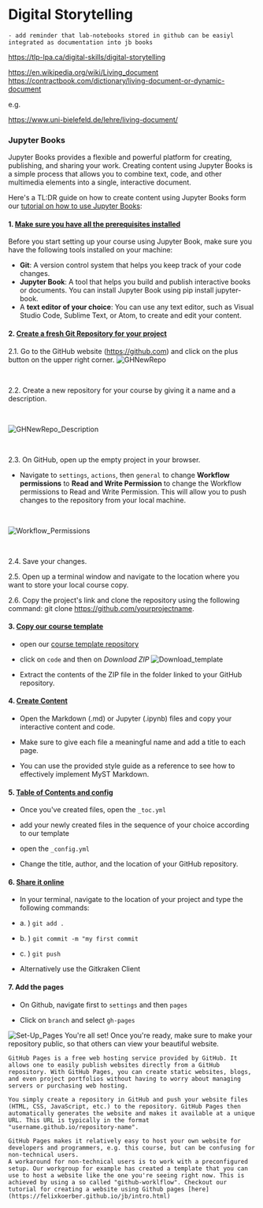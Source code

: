# Digital Storytelling
    


    - add reminder that lab-notebooks stored in github can be easiyl integrated as documentation into jb books

https://tlp-lpa.ca/digital-skills/digital-storytelling

https://en.wikipedia.org/wiki/Living_document
https://contractbook.com/dictionary/living-document-or-dynamic-document

e.g.

https://www.uni-bielefeld.de/lehre/living-document/


### Jupyter Books

Jupyter Books provides a flexible and powerful platform for creating, publishing, and sharing your work. Creating content using Jupyter Books is a simple process that allows you to combine text, code, and other multimedia elements into a single, interactive document. 

Here's a TL:DR guide on how to create content using Jupyter Books form our [tutorial on how to use Jupyter Books](https://felixkoerber.github.io/jb/10min.html):


#### 1. [Make sure you have all the prerequisites installed](https://felixkoerber.github.io/jb/setup.html)
Before you start setting up your course using Jupyter Book, make sure you have the following tools installed on your machine:
- **Git**: A version control system that helps you keep track of your code changes.
- **Jupyter Book**: A tool that helps you build and publish interactive books or documents. You can install Jupyter Book using pip install jupyter-book.
- A **text editor of your choice**: You can use any text editor, such as Visual Studio Code, Sublime Text, or Atom, to create and edit your content.


#### 2. [Create a fresh Git Repository for your project](https://felixkoerber.github.io/jb/tutorialcontent/publishing/account.html#start-a-project-setup-a-public-repository)
2.1. Go to the GitHub website (https://github.com) and click on the plus button on the upper right corner.
![GHNewRepo](https://github.com/felixkoerber/jb/blob/main/static/New_repo.jpg?raw=true)

</br>

2.2. Create a new repository for your course by giving it a name and a description.

</br>

![GHNewRepo_Description](https://github.com/felixkoerber/jb/blob/main/static/new_repo_example.png?raw=true)

</br>

2.3. On GitHub, open up the empty project in your browser.
-  Navigate to `settings`, `actions`, then `general` to change **Workflow permissions** to **Read and Write Permission** to change the Workflow permissions to Read and Write Permission. This will allow you to push changes to the repository from your local machine.

</br>

![Workflow_Permissions](https://raw.githubusercontent.com/felixkoerber/jb/0bd9a2930a41bc3f79ad876b603ea5534ef1a23a/static/Workflow_permission.jpg)

</br>

2.4. Save your changes.

2.5. Open up a terminal window and navigate to the location where you want to store your local course copy.

2.6. Copy the project's link and clone the repository using the following command: git clone https://github.com/yourprojectname.
    
#### 3. [Copy our course template](https://felixkoerber.github.io/jb/tutorialcontent/publishing/account.html#working-with-the-course-template)

- open our [course template repository](https://github.com/M-earnest/course_template_diler)

- click on `code` and then on *Download ZIP*
![Download_template](https://github.com/felixkoerber/jb/blob/main/static/Download_template.jpg?raw=true)

- Extract the contents of the ZIP file in the folder linked to your GitHub repository.
    
#### 4. [Create Content](https://felixkoerber.github.io/jb/tutorialcontent/writing/writing.html)

- Open the Markdown (.md) or Jupyter (.ipynb) files and copy your interactive content and code.

- Make sure to give each file a meaningful name and add a title to each page.

- You can use the provided style guide as a reference to see how to effectively implement MyST Markdown.


#### 5. [Table of Contents and config](https://felixkoerber.github.io/jb/tutorialcontent/structure.html)

-  Once you've created files, open the `_toc.yml`

-  add your newly created files in the sequence of your choice according to our template

-  open the `_config.yml`

-  Change the title, author, and the location of your GitHub repository.

#### 6. [Share it online](https://felixkoerber.github.io/jb/tutorialcontent/publishing/account.html)

- In your terminal, navigate to the location of your project and type the following commands:

- a. ) `git add .`

- b. ) `git commit -m "my first commit`

- c. ) `git push`

- Alternatively use the Gitkraken Client


#### 7. Add the pages

- On Github, navigate first to `settings` and then `pages`

- Click on `branch` and select `gh-pages`

![Set-Up_Pages](https://github.com/felixkoerber/jb/blob/main/static/Set_Up_Pages.jpg?raw=true)
You're all set! Once you're ready, make sure to make your repository public, so that others can view your beautiful website.

```{note}
GitHub Pages is a free web hosting service provided by GitHub. It allows one to easily publish websites directly from a GitHub repository. With GitHub Pages, you can create static websites, blogs, and even project portfolios without having to worry about managing servers or purchasing web hosting.

You simply create a repository in GitHub and push your website files (HTML, CSS, JavaScript, etc.) to the repository. GitHub Pages then automatically generates the website and makes it available at a unique URL. This URL is typically in the format "username.github.io/repository-name".

GitHub Pages makes it relatively easy to host your own website for developers and programmers, e.g. this course, but can be confusing for non-technical users. 
A workaround for non-technical users is to work with a preconfigured setup. Our workgroup for example has created a template that you can use to host a website like the one you're seeing right now. This is achieved by using a so called "github-worklflow". Checkout our tutorial for creating a website using Github pages [here](https://felixkoerber.github.io/jb/intro.html)

```

